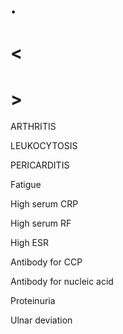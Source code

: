 # .

# <

# >

ARTHRITIS

LEUKOCYTOSIS

PERICARDITIS

Fatigue

High serum CRP

High serum RF

High ESR

Antibody for CCP

Antibody for nucleic acid

Proteinuria

Ulnar deviation
